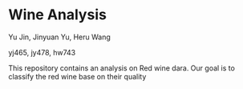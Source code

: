 # Wine Analysis

Yu Jin, Jinyuan Yu,  Heru Wang

yj465, jy478, hw743

This repository contains an analysis on Red wine dara. Our goal is to classify the red wine base on their quality
